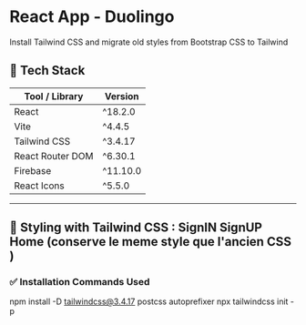 #  React App - Duolingo 

Install Tailwind CSS and migrate old styles from Bootstrap CSS to Tailwind
## 🧰 Tech Stack

| Tool / Library       | Version     |
|----------------------|-------------|
| React                | ^18.2.0     |
| Vite                 | ^4.4.5      |
| Tailwind CSS         | ^3.4.17      |
| React Router DOM     | ^6.30.1     |
| Firebase             | ^11.10.0    |
| React Icons          | ^5.5.0      |

---

## 🎨 Styling with Tailwind CSS : SignIN SignUP Home (conserve le meme style que l'ancien CSS )

### ✅ Installation Commands Used

npm install -D tailwindcss@3.4.17 postcss autoprefixer
npx tailwindcss init -p

